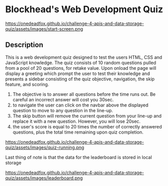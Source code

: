 # Blockhead's Web Development Quiz

https://onedeadfox.github.io/challenge-4-apis-and-data-storage-quiz/assets/images/start-screen.png
## Description

This is a web development quiz designed to test the users HTML, CSS and JavaScript knowledge. The quiz consists of 10 random questions pulled from a pool of 20 questions, for retake value. Upon onload the page will display a greeting which prompt the user to test their knowledge and presents a sidebar consisting of the quiz objective, navigation, the skip feature, and scoring. 



1. The objective is to answer all questions before the time runs out. Be careful an incorrect answer will cost you 30sec.
2. to navigate the user can click on the navbar above the displayed question to move to any question in the line-up.
3. The skip button will remove the current question from your line-up and replace it with a new question. However, you will lose 20sec.
4. the user's score is equal to 20 times the number of correctly answered questions, plus the total time remaining upon quiz completion.

https://onedeadfox.github.io/challenge-4-apis-and-data-storage-quiz/assets/images/quiz-running.png

Last thing of note is that the data for the leaderboard is stored in local storage

https://onedeadfox.github.io/challenge-4-apis-and-data-storage-quiz/assets/images/leaderboard.png

